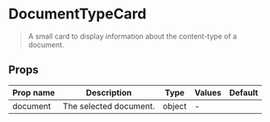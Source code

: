 # DocumentTypeCard

> A small card to display information about the content-type of a document.

## Props

| Prop name | Description            | Type   | Values | Default |
| --------- | ---------------------- | ------ | ------ | ------- |
| document  | The selected document. | object | -      |         |

